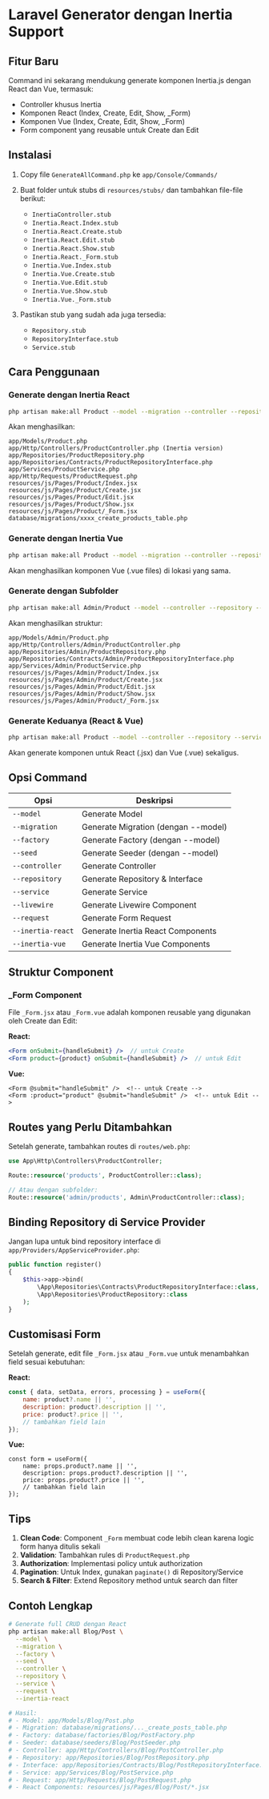 # Laravel Generator dengan Inertia Support

## Fitur Baru

Command ini sekarang mendukung generate komponen Inertia.js dengan React dan Vue, termasuk:
- Controller khusus Inertia
- Komponen React (Index, Create, Edit, Show, _Form)
- Komponen Vue (Index, Create, Edit, Show, _Form)
- Form component yang reusable untuk Create dan Edit

## Instalasi

1. Copy file `GenerateAllCommand.php` ke `app/Console/Commands/`

2. Buat folder untuk stubs di `resources/stubs/` dan tambahkan file-file berikut:
   - `InertiaController.stub`
   - `Inertia.React.Index.stub`
   - `Inertia.React.Create.stub`
   - `Inertia.React.Edit.stub`
   - `Inertia.React.Show.stub`
   - `Inertia.React._Form.stub`
   - `Inertia.Vue.Index.stub`
   - `Inertia.Vue.Create.stub`
   - `Inertia.Vue.Edit.stub`
   - `Inertia.Vue.Show.stub`
   - `Inertia.Vue._Form.stub`

3. Pastikan stub yang sudah ada juga tersedia:
   - `Repository.stub`
   - `RepositoryInterface.stub`
   - `Service.stub`

## Cara Penggunaan

### Generate dengan Inertia React

```bash
php artisan make:all Product --model --migration --controller --repository --service --request --inertia-react
```

Akan menghasilkan:
```
app/Models/Product.php
app/Http/Controllers/ProductController.php (Inertia version)
app/Repositories/ProductRepository.php
app/Repositories/Contracts/ProductRepositoryInterface.php
app/Services/ProductService.php
app/Http/Requests/ProductRequest.php
resources/js/Pages/Product/Index.jsx
resources/js/Pages/Product/Create.jsx
resources/js/Pages/Product/Edit.jsx
resources/js/Pages/Product/Show.jsx
resources/js/Pages/Product/_Form.jsx
database/migrations/xxxx_create_products_table.php
```

### Generate dengan Inertia Vue

```bash
php artisan make:all Product --model --migration --controller --repository --service --request --inertia-vue
```

Akan menghasilkan komponen Vue (.vue files) di lokasi yang sama.

### Generate dengan Subfolder

```bash
php artisan make:all Admin/Product --model --controller --repository --service --inertia-react
```

Akan menghasilkan struktur:
```
app/Models/Admin/Product.php
app/Http/Controllers/Admin/ProductController.php
app/Repositories/Admin/ProductRepository.php
app/Repositories/Contracts/Admin/ProductRepositoryInterface.php
app/Services/Admin/ProductService.php
resources/js/Pages/Admin/Product/Index.jsx
resources/js/Pages/Admin/Product/Create.jsx
resources/js/Pages/Admin/Product/Edit.jsx
resources/js/Pages/Admin/Product/Show.jsx
resources/js/Pages/Admin/Product/_Form.jsx
```

### Generate Keduanya (React & Vue)

```bash
php artisan make:all Product --model --controller --repository --service --inertia-react --inertia-vue
```

Akan generate komponen untuk React (.jsx) dan Vue (.vue) sekaligus.

## Opsi Command

| Opsi | Deskripsi |
|------|-----------|
| `--model` | Generate Model |
| `--migration` | Generate Migration (dengan --model) |
| `--factory` | Generate Factory (dengan --model) |
| `--seed` | Generate Seeder (dengan --model) |
| `--controller` | Generate Controller |
| `--repository` | Generate Repository & Interface |
| `--service` | Generate Service |
| `--livewire` | Generate Livewire Component |
| `--request` | Generate Form Request |
| `--inertia-react` | Generate Inertia React Components |
| `--inertia-vue` | Generate Inertia Vue Components |

## Struktur Component

### _Form Component

File `_Form.jsx` atau `_Form.vue` adalah komponen reusable yang digunakan oleh Create dan Edit:

**React:**
```jsx
<Form onSubmit={handleSubmit} />  // untuk Create
<Form product={product} onSubmit={handleSubmit} />  // untuk Edit
```

**Vue:**
```vue
<Form @submit="handleSubmit" />  <!-- untuk Create -->
<Form :product="product" @submit="handleSubmit" />  <!-- untuk Edit -->
```

## Routes yang Perlu Ditambahkan

Setelah generate, tambahkan routes di `routes/web.php`:

```php
use App\Http\Controllers\ProductController;

Route::resource('products', ProductController::class);

// Atau dengan subfolder:
Route::resource('admin/products', Admin\ProductController::class);
```

## Binding Repository di Service Provider

Jangan lupa untuk bind repository interface di `app/Providers/AppServiceProvider.php`:

```php
public function register()
{
    $this->app->bind(
        \App\Repositories\Contracts\ProductRepositoryInterface::class,
        \App\Repositories\ProductRepository::class
    );
}
```

## Customisasi Form

Setelah generate, edit file `_Form.jsx` atau `_Form.vue` untuk menambahkan field sesuai kebutuhan:

**React:**
```jsx
const { data, setData, errors, processing } = useForm({
    name: product?.name || '',
    description: product?.description || '',
    price: product?.price || '',
    // tambahkan field lain
});
```

**Vue:**
```vue
const form = useForm({
    name: props.product?.name || '',
    description: props.product?.description || '',
    price: props.product?.price || '',
    // tambahkan field lain
});
```

## Tips

1. **Clean Code**: Component `_Form` membuat code lebih clean karena logic form hanya ditulis sekali
2. **Validation**: Tambahkan rules di `ProductRequest.php`
3. **Authorization**: Implementasi policy untuk authorization
4. **Pagination**: Untuk Index, gunakan `paginate()` di Repository/Service
5. **Search & Filter**: Extend Repository method untuk search dan filter

## Contoh Lengkap

```bash
# Generate full CRUD dengan React
php artisan make:all Blog/Post \
  --model \
  --migration \
  --factory \
  --seed \
  --controller \
  --repository \
  --service \
  --request \
  --inertia-react

# Hasil:
# - Model: app/Models/Blog/Post.php
# - Migration: database/migrations/..._create_posts_table.php
# - Factory: database/factories/Blog/PostFactory.php
# - Seeder: database/seeders/Blog/PostSeeder.php
# - Controller: app/Http/Controllers/Blog/PostController.php
# - Repository: app/Repositories/Blog/PostRepository.php
# - Interface: app/Repositories/Contracts/Blog/PostRepositoryInterface.php
# - Service: app/Services/Blog/PostService.php
# - Request: app/Http/Requests/Blog/PostRequest.php
# - React Components: resources/js/Pages/Blog/Post/*.jsx
```
